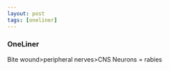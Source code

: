 ```yaml
---
layout: post
tags: [oneliner]
---
```



### OneLiner

Bite wound>peripheral nerves>CNS Neurons = rabies
